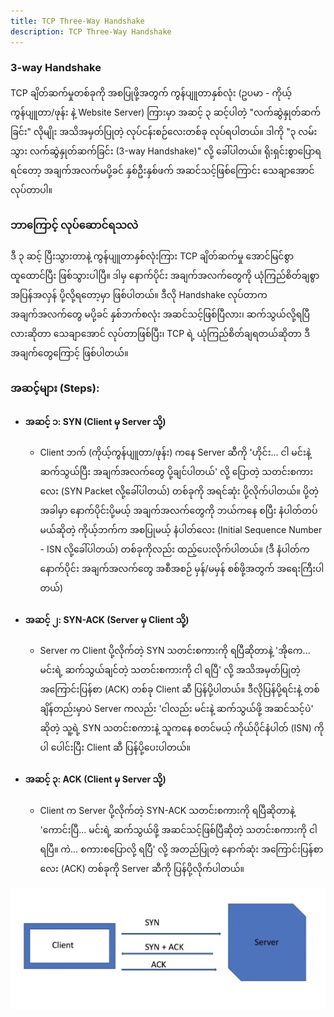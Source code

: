 ```yaml
---
title: TCP Three-Way Handshake
description: TCP Three-Way Handshake
---
```


### 3-way Handshake

TCP ချိတ်ဆက်မှုတစ်ခုကို အစပြုဖို့အတွက် ကွန်ပျူတာနှစ်လုံး (ဥပမာ - ကိုယ့်ကွန်ပျူတာ/ဖုန်း နဲ့ Website Server) ကြားမှာ အဆင့် ၃ ဆင့်ပါတဲ့ "လက်ဆွဲနှုတ်ဆက်ခြင်း" လိုမျိုး အသိအမှတ်ပြုတဲ့ လုပ်ငန်းစဉ်လေးတစ်ခု လုပ်ရပါတယ်။ ဒါကို "၃ လမ်းသွား လက်ဆွဲနှုတ်ဆက်ခြင်း (3-way Handshake)" လို့ ခေါ်ပါတယ်။ ရိုးရှင်းစွာပြောရရင်တော့ အချက်အလက်မပို့ခင် နှစ်ဦးနှစ်ဖက် အဆင်သင့်ဖြစ်ကြောင်း သေချာအောင်လုပ်တာပါ။

### ဘာကြောင့် လုပ်ဆောင်ရသလဲ

ဒီ ၃ ဆင့် ပြီးသွားတာနဲ့ ကွန်ပျူတာနှစ်လုံးကြား TCP ချိတ်ဆက်မှု အောင်မြင်စွာ ထူထောင်ပြီး ဖြစ်သွားပါပြီ။ ဒါမှ နောက်ပိုင်း အချက်အလက်တွေကို ယုံကြည်စိတ်ချစွာ အပြန်အလှန် ပို့လို့ရတော့မှာ ဖြစ်ပါတယ်။ ဒီလို Handshake လုပ်တာက အချက်အလက်တွေ မပို့ခင် နှစ်ဘက်စလုံး အဆင်သင့်ဖြစ်ပြီလား၊ ဆက်သွယ်လို့ရပြီလားဆိုတာ သေချာအောင် လုပ်တာဖြစ်ပြီး၊ TCP ရဲ့ ယုံကြည်စိတ်ချရတယ်ဆိုတာ ဒီအချက်တွေကြောင့် ဖြစ်ပါတယ်။

### အဆင့်များ (Steps):

- #### အဆင့် ၁: SYN (Client မှ Server သို့)

  - Client ဘက် (ကိုယ့်ကွန်ပျူတာ/ဖုန်း) ကနေ Server ဆီကို 'ဟိုင်း... ငါ မင်းနဲ့ ဆက်သွယ်ပြီး အချက်အလက်တွေ ပို့ချင်ပါတယ်' လို့ ပြောတဲ့ သတင်းစကားလေး (SYN Packet လို့ခေါ်ပါတယ်) တစ်ခုကို အရင်ဆုံး ပို့လိုက်ပါတယ်။ ပို့တဲ့အခါမှာ နောက်ပိုင်းပို့မယ့် အချက်အလက်တွေကို ဘယ်ကနေ စပြီး နံပါတ်တပ်မယ်ဆိုတဲ့ ကိုယ့်ဘက်က အစပြုမယ့် နံပါတ်လေး (Initial Sequence Number - ISN လို့ခေါ်ပါတယ်) တစ်ခုကိုလည်း ထည့်ပေးလိုက်ပါတယ်။ (ဒီ နံပါတ်က နောက်ပိုင်း အချက်အလက်တွေ အစီအစဉ် မှန်/မမှန် စစ်ဖို့အတွက် အရေးကြီးပါတယ်)

- #### အဆင့် ၂: SYN-ACK (Server မှ Client သို့)

  - Server က Client ပို့လိုက်တဲ့ SYN သတင်းစကားကို ရပြီဆိုတာနဲ့ 'အိုကေ... မင်းရဲ့ ဆက်သွယ်ချင်တဲ့ သတင်းစကားကို ငါ ရပြီ' လို့ အသိအမှတ်ပြုတဲ့ အကြောင်းပြန်စာ (ACK) တစ်ခု Client ဆီ ပြန်ပို့ပါတယ်။ ဒီလိုပြန်ပို့ရင်းနဲ့ တစ်ချိန်တည်းမှာပဲ Server ကလည်း 'ငါလည်း မင်းနဲ့ ဆက်သွယ်ဖို့ အဆင်သင့်ပဲ' ဆိုတဲ့ သူ့ရဲ့ SYN သတင်းစကားနဲ့ သူကနေ စတင်မယ့် ကိုယ်ပိုင်နံပါတ် (ISN) ကိုပါ ပေါင်းပြီး Client ဆီ ပြန်ပို့ပေးပါတယ်။

- #### အဆင့် ၃: ACK (Client မှ Server သို့)

  - Client က Server ပို့လိုက်တဲ့ SYN-ACK သတင်းစကားကို ရပြီဆိုတာနဲ့ 'ကောင်းပြီ... မင်းရဲ့ ဆက်သွယ်ဖို့ အဆင်သင့်ဖြစ်ပြီဆိုတဲ့ သတင်းစကားကို ငါ ရပြီ။ ကဲ... စကားစပြောလို့ ရပြီ' လို့ အတည်ပြုတဲ့ နောက်ဆုံး အကြောင်းပြန်စာလေး (ACK) တစ်ခုကို Server ဆီကို ပြန်ပို့လိုက်ပါတယ်။

![client and server three way handshake](/src/assets/handshake.webp)
